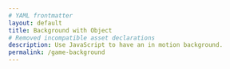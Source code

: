 ```yaml
---
# YAML frontmatter
layout: default
title: Background with Object
# Removed incompatible asset declarations
description: Use JavaScript to have an in motion background.
permalink: /game-background
---
```


<canvas id="world"></canvas>

<script>
    // Declarations: scene, assets
    const canvas = document.getElementById("world");
    const ctx = canvas.getContext('2d');
    const backgroundImg = new Image();
    const spriteImg = new Image();
    backgroundImg.src = '/mataiodoxion_2026/assets/images/alien_planet1.jpg';
    spriteImg.src = '/mataiodoxion_2026/assets/images/mataiodoxia.png';

    // Load images
    let imagesLoaded = 0;
    backgroundImg.onload = function() {
        imagesLoaded++;
        startGameWorld();
    };
    spriteImg.onload = function() {
        imagesLoaded++;
        startGameWorld();
    };

    // Init sequence
    function startGameWorld() {
        // Wait until images load
        // Should just use async...
        if (imagesLoaded < 2) return;

        // Base object
        class GameObject {
            // Construct an Object
            constructor(image, width, height, x = 0, y = 0, speedRatio = 0) {
                this.image = image;
                this.width = width;
                this.height = height;
                this.x = x;
                this.y = y;
                this.speedRatio = speedRatio;
                this.speed = GameWorld.gameSpeed * this.speedRatio;
            }
            
            update() {}

            // Actually draw the object
            draw(ctx) {
                ctx.drawImage(this.image, this.x, this.y, this.width, this.height);
            }
        }

        // Background is a fork of GameObject
        class Background extends GameObject {
            // Construct a Background object
            constructor(image, gameWorld) {
                // Fill entire canvas
                super(image, gameWorld.width, gameWorld.height, 0, 0, 0.1);
            }

            // Update method
            update() {
                this.x = (this.x - this.speed) % this.width;
            }

            // Draw the actual background
            draw(ctx) {
                ctx.drawImage(this.image, this.x, this.y, this.width, this.height);
                ctx.drawImage(this.image, this.x + this.width, this.y, this.width, this.height);
            }
        }

        // Player is a fork of GameObject
        class Player extends GameObject {
            // Construct a Player object
            constructor(image, gameWorld) {
                const width = image.naturalWidth / 2;
                const height = image.naturalHeight / 2;
                const x = (gameWorld.width - width) / 2;
                const y = (gameWorld.height - height) / 2;
                super(image, width, height, x, y);
                this.baseY = y;
                this.frame = 0;
            }

            // Update pos per frame
            update() {
                this.y = this.baseY + Math.sin(this.frame * 0.05) * 20;
                this.frame++;
            }
        }

        // Master game object
        class GameWorld {
            static gameSpeed = 5;

            // Construct the scene
            constructor(backgroundImg, spriteImg) {
                this.canvas = document.getElementById("world");
                this.ctx = this.canvas.getContext('2d');
                this.width = window.innerWidth;
                this.height = window.innerHeight;
                this.canvas.width = this.width;
                this.canvas.height = this.height;
                this.canvas.style.width = `${this.width}px`;
                this.canvas.style.height = `${this.height}px`;
                this.canvas.style.position = 'absolute';
                this.canvas.style.left = `0px`;
                this.canvas.style.top = `${(window.innerHeight - this.height) / 2}px`;

                // Append Backround and Player objects
                this.objects = [
                    new Background(backgroundImg, this),
                    new Player(spriteImg, this)
                ];
            }

            // Keep game alive
            gameLoop() {
                this.ctx.clearRect(0, 0, this.width, this.height);
                for (const obj of this.objects) {
                obj.update();
                obj.draw(this.ctx);
                }
                requestAnimationFrame(this.gameLoop.bind(this));
            }
            
            // Start the game
            start() {
                this.gameLoop();
            }
        }

        // Actually build and run the "game"
        const world = new GameWorld(backgroundImg, spriteImg);
        world.start();
    }
</script>